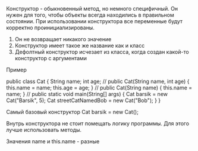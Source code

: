 Конструктор - обыкновенный метод, но немного специфичный. 
Он нужен для того, чтобы объекты всегда находились в правильном состоянии. 
При использовании конструктора все переменные будут корректно проинициализированы.

1. Он не возвращает никакого значение
2. Конструктор имеет такое же название как и класс
3. Дефолтный конструктор исчезает из класса, когда создан какой-то конструктор с аргументами


Пример

public class Cat {
	String name;
	int age;
	//
	public Cat(String name, int age) {
	this.name = name;
	this.age = age;
	}
	//
	public Cat(String name) {
	this.name = name;
	}
	//
	public static void main(String[] args) {
		Cat barsik = new Cat("Barsik", 5);
		Cat streetCatNamedBob = new Cat("Bob");
	}
}


Самый базовый конструктор
Cat barsik = new Cat();


Внутрь конструктора не стоит помещать логику программы. Для этого лучше использовать методы.

Значения name и this.name - разные